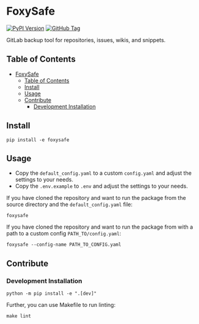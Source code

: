 # FoxySafe

[![PyPI Version](https://img.shields.io/pypi/v/foxysafe?color=blue)](https://pypi.org/project/foxysafe)
[![GitHub Tag](https://img.shields.io/github/v/tag/Pythoniasm/foxysafe?label=GitHub&color=black)](https://github.com/Pythoniasm/foxysafe)

GitLab backup tool for repositories, issues, wikis, and snippets.

## Table of Contents
- [FoxySafe](#foxysafe)
  - [Table of Contents](#table-of-contents)
  - [Install](#install)
  - [Usage](#usage)
  - [Contribute](#contribute)
    - [Development Installation](#development-installation)

## Install

```console
pip install -e foxysafe
```

## Usage

- Copy the `default_config.yaml` to a custom `config.yaml` and adjust the settings to your needs.
- Copy the `.env.example` to `.env` and adjust the settings to your needs.

If you have cloned the repository and want to run the package from the source directory and the `default_config.yaml` file:
```console
foxysafe
```

If you have cloned the repository and want to run the package from with a path to a custom config `PATH_TO/config.yaml`:
```console
foxysafe --config-name PATH_TO_CONFIG.yaml
```

## Contribute

### Development Installation

```console
python -m pip install -e ".[dev]"
```

Further, you can use Makefile to run linting:

```console
make lint
```
